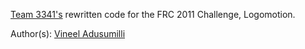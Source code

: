 [Team 3341's](http://www.wvrobotics.com/) rewritten code for the FRC 2011 Challenge, Logomotion.

Author(s): [Vineel Adusumilli](https://github.com/vineel-adusumilli)

